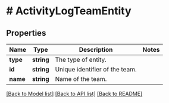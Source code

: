 # # ActivityLogTeamEntity

## Properties

Name | Type | Description | Notes
------------ | ------------- | ------------- | -------------
**type** | **string** | The type of entity. |
**id** | **string** | Unique identifier of the team. |
**name** | **string** | Name of the team. |

[[Back to Model list]](../../README.md#models) [[Back to API list]](../../README.md#endpoints) [[Back to README]](../../README.md)

